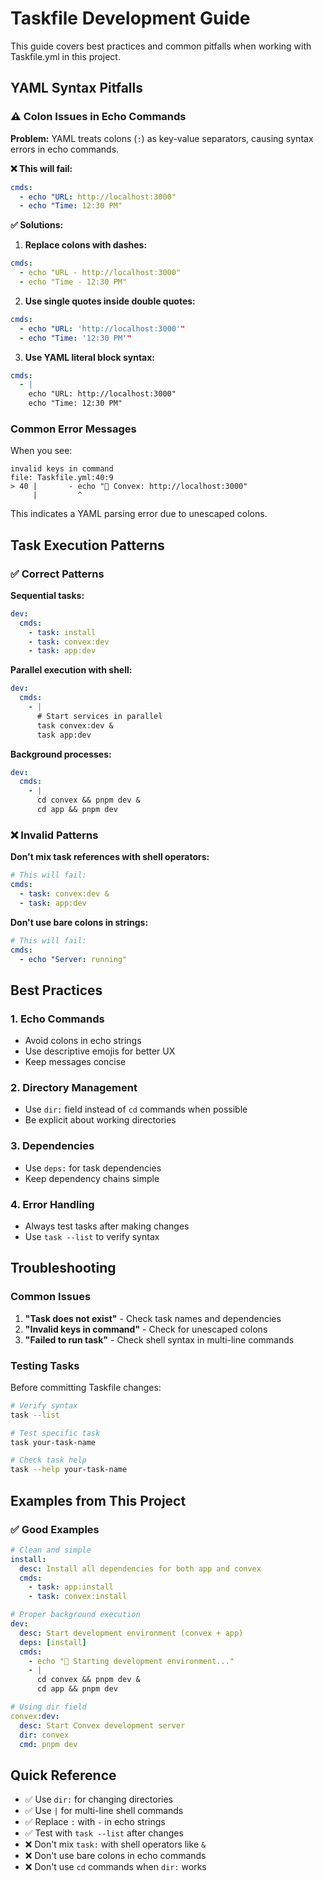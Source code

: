 # Taskfile Development Guide

This guide covers best practices and common pitfalls when working with Taskfile.yml in this project.

## YAML Syntax Pitfalls

### ⚠️ Colon Issues in Echo Commands

**Problem:** YAML treats colons (`:`) as key-value separators, causing syntax errors in echo commands.

**❌ This will fail:**
```yaml
cmds:
  - echo "URL: http://localhost:3000"
  - echo "Time: 12:30 PM"
```

**✅ Solutions:**

1. **Replace colons with dashes:**
```yaml
cmds:
  - echo "URL - http://localhost:3000"
  - echo "Time - 12:30 PM"
```

2. **Use single quotes inside double quotes:**
```yaml
cmds:
  - echo "URL: 'http://localhost:3000'"
  - echo "Time: '12:30 PM'"
```

3. **Use YAML literal block syntax:**
```yaml
cmds:
  - |
    echo "URL: http://localhost:3000"
    echo "Time: 12:30 PM"
```

### Common Error Messages

When you see:
```
invalid keys in command
file: Taskfile.yml:40:9
> 40 |       - echo "🔗 Convex: http://localhost:3000"
     |         ^
```

This indicates a YAML parsing error due to unescaped colons.

## Task Execution Patterns

### ✅ Correct Patterns

**Sequential tasks:**
```yaml
dev:
  cmds:
    - task: install
    - task: convex:dev
    - task: app:dev
```

**Parallel execution with shell:**
```yaml
dev:
  cmds:
    - |
      # Start services in parallel
      task convex:dev &
      task app:dev
```

**Background processes:**
```yaml
dev:
  cmds:
    - |
      cd convex && pnpm dev &
      cd app && pnpm dev
```

### ❌ Invalid Patterns

**Don't mix task references with shell operators:**
```yaml
# This will fail:
cmds:
  - task: convex:dev &
  - task: app:dev
```

**Don't use bare colons in strings:**
```yaml
# This will fail:
cmds:
  - echo "Server: running"
```

## Best Practices

### 1. Echo Commands
- Avoid colons in echo strings
- Use descriptive emojis for better UX
- Keep messages concise

### 2. Directory Management
- Use `dir:` field instead of `cd` commands when possible
- Be explicit about working directories

### 3. Dependencies
- Use `deps:` for task dependencies
- Keep dependency chains simple

### 4. Error Handling
- Always test tasks after making changes
- Use `task --list` to verify syntax

## Troubleshooting

### Common Issues

1. **"Task does not exist"** - Check task names and dependencies
2. **"Invalid keys in command"** - Check for unescaped colons
3. **"Failed to run task"** - Check shell syntax in multi-line commands

### Testing Tasks

Before committing Taskfile changes:

```bash
# Verify syntax
task --list

# Test specific task
task your-task-name

# Check task help
task --help your-task-name
```

## Examples from This Project

### ✅ Good Examples

```yaml
# Clean and simple
install:
  desc: Install all dependencies for both app and convex
  cmds:
    - task: app:install
    - task: convex:install

# Proper background execution
dev:
  desc: Start development environment (convex + app)
  deps: [install]
  cmds:
    - echo "🚀 Starting development environment..."
    - |
      cd convex && pnpm dev &
      cd app && pnpm dev

# Using dir field
convex:dev:
  desc: Start Convex development server
  dir: convex
  cmd: pnpm dev
```

## Quick Reference

- ✅ Use `dir:` for changing directories
- ✅ Use `|` for multi-line shell commands
- ✅ Replace `:` with `-` in echo strings
- ✅ Test with `task --list` after changes
- ❌ Don't mix `task:` with shell operators like `&`
- ❌ Don't use bare colons in echo commands
- ❌ Don't use `cd` commands when `dir:` works